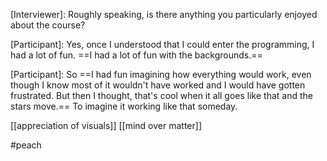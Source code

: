 [Interviewer]: Roughly speaking, is there anything you particularly enjoyed about the course?

[Participant]: Yes, once I understood that I could enter the programming, I had a lot of fun. ==I had a lot of fun with the backgrounds.==

[Participant]: So ==I had fun imagining how everything would work, even though I know most of it wouldn't have worked and I would have gotten frustrated. But then I thought, that's cool when it all goes like that and the stars move.== To imagine it working like that someday.

[[appreciation of visuals]]
[[mind over matter]]

#peach